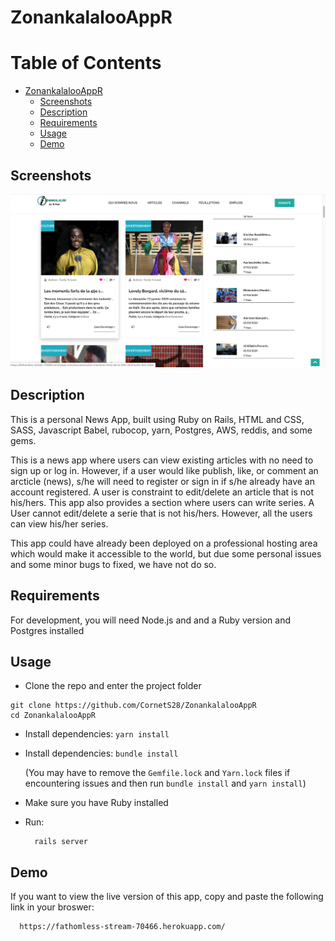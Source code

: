 # ZonankalalooAppR

# Table of Contents

- [ZonankalalooAppR](#zonankalalooappr)
  * [Screenshots](#screenshots)
  * [Description](#description)
  * [Requirements](#requirements)
  * [Usage](#usage)
  * [Demo](#demo)



## Screenshots
![](public/img/screenschot.png)

## Description

This is a personal News App, built using  Ruby on Rails, HTML and CSS, SASS, Javascript Babel, rubocop, yarn, Postgres, AWS, reddis, and some gems. 

This is a news app where users can view existing articles with no need to sign up or log in. However, if a user would like publish, like, or comment an arcticle (news), s/he will need to register or sign in if s/he already have an account registered. A user is constraint to edit/delete an article that is not his/hers. This app also provides a section where users can write series. A User cannot edit/delete a serie that is not his/hers. However, all the users can view his/her series.

This app could have already been deployed on a professional hosting area which would make it accessible to the world, but due some personal issues and some minor bugs to fixed, we have not do so.

## Requirements

For development, you will need Node.js and and a Ruby version and Postgres installed


## Usage

- Clone the repo and enter the project folder
```
git clone https://github.com/CornetS28/ZonankalalooAppR 
cd ZonankalalooAppR 
```
- Install dependencies: ```yarn install```
- Install dependencies: ```bundle install```
  
  (You may have to remove the `Gemfile.lock` and `Yarn.lock` files if encountering issues and then run ```bundle install``` and  ```yarn install```)
- Make sure you have Ruby installed
- Run:
    ```
      rails server 
    ```
 
 ## Demo
 If you want to view the live version of this app, copy and paste the following link in your broswer: 
  ```
    https://fathomless-stream-70466.herokuapp.com/
  ```